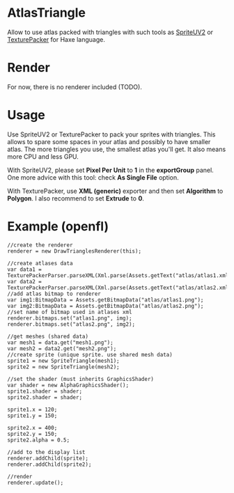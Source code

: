 # AtlasTriangle
Allow to use atlas packed with triangles with such tools as [SpriteUV2](https://www.spriteuv.com) or [TexturePacker](https://www.codeandweb.com/texturepacker/) for Haxe language.

# Render
For now, there is no renderer included (TODO).

# Usage
Use SpriteUV2 or TexturePacker to pack your sprites with triangles. This allows to spare some spaces in your atlas and possibly to have smaller atlas.
The more triangles you use, the smallest atlas you'll get. It also means more CPU and less GPU.

With SpriteUV2, please set **Pixel Per Unit** to **1** in the **exportGroup** panel. One more advice with this tool: check **As Single File** option.

With TexturePacker, use **XML (generic)** exporter and then set **Algorithm** to **Polygon**. I also recommend to set **Extrude** to **0**.

# Example (openfl)
	
	//create the renderer
	renderer = new DrawTrianglesRenderer(this);
	
	//create atlases data
    var data1 = TexturePackerParser.parseXML(Xml.parse(Assets.getText("atlas/atlas1.xml")));
	var data2 = TexturePackerParser.parseXML(Xml.parse(Assets.getText("atlas/atlas2.xml")));
	//add atlas bitmap to renderer
	var img1:BitmapData = Assets.getBitmapData("atlas/atlas1.png");
	var img2:BitmapData = Assets.getBitmapData("atlas/atlas2.png");
	//set name of bitmap used in atlases xml
	renderer.bitmaps.set("atlas1.png", img);
	renderer.bitmaps.set("atlas2.png", img2);
	
	//get meshes (shared data)
	var mesh1 = data.get("mesh1.png");
	var mesh2 = data2.get("mesh2.png");
	//create sprite (unique sprite. use shared mesh data)
	sprite1 = new SpriteTriangle(mesh1);
	sprite2 = new SpriteTriangle(mesh2);
	
	//set the shader (must inherits GraphicsShader)
	var shader = new AlphaGraphicsShader();
	sprite1.shader = shader;
	sprite2.shader = shader;
	
	sprite1.x = 120;
	sprite1.y = 150;
	
	sprite2.x = 400;
	sprite2.y = 150;
	sprite2.alpha = 0.5;
	
	//add to the display list
	renderer.addChild(sprite);
	renderer.addChild(sprite2);
	
	//render
	renderer.update();
